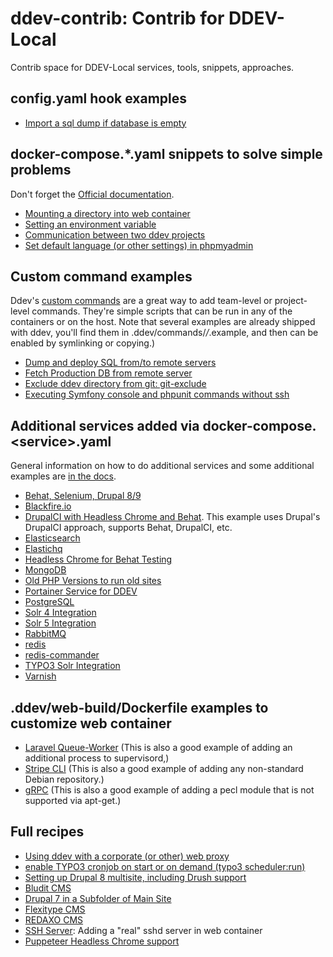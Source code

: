 # ddev-contrib: Contrib for DDEV-Local

Contrib space for DDEV-Local services, tools, snippets, approaches.

## config.yaml hook examples

* [Import a sql dump if database is empty](hook-examples/import-db-if-empty/)

## docker-compose.*.yaml snippets to solve simple problems

Don't forget the [Official documentation](https://ddev.readthedocs.io/en/stable/users/extend/custom-compose-files/).

* [Mounting a directory into web container](docker-compose-snippets/mounting-directory/)
* [Setting an environment variable](docker-compose-snippets/environment-variable/docker-compose.env.yaml)
* [Communication between two ddev projects](docker-compose-snippets/project-communication/)
* [Set default language (or other settings) in phpmyadmin](docker-compose-snippets/phpmyadmin-user-settings/)

## Custom command examples

Ddev's [custom commands](https://ddev.readthedocs.io/en/latest/users/extend/custom-commands/) are a great way to add team-level or project-level commands. They're simple scripts that can be run in any of the containers or on the host. Note that several examples are already shipped with ddev, you'll find them in .ddev/commands/*/*.example, and then can be enabled by symlinking or copying.)

* [Dump and deploy SQL from/to remote servers](custom-commands/dump-and-deploy-db/)
* [Fetch Production DB from remote server](custom-commands/fetchproductiondb/)
* [Exclude ddev directory from git: git-exclude](custom-commands/git-exclude)
* [Executing Symfony console and phpunit commands without ssh](custom-commands/symfony/)


## Additional services added via docker-compose.\<service\>.yaml

General information on how to do additional services and some additional examples are [in the docs](https://ddev.readthedocs.io/en/latest/users/extend/additional-services/).

* [Behat, Selenium, Drupal 8/9](docker-compose-services/drupal8-behat-selenium)
* [Blackfire.io](docker-compose-services/blackfire/)
* [DrupalCI with Headless Chrome and Behat](docker-compose-services/drupalci-chromedriver). This example uses Drupal's DrupalCI approach, supports Behat, DrupalCI, etc.
* [Elasticsearch](docker-compose-services/elasticsearch)
* [Elastichq](docker-compose-services/elastichq)
* [Headless Chrome for Behat Testing](docker-compose-services/headless-chrome)
* [MongoDB](docker-compose-services/mongodb/)
* [Old PHP Versions to run old sites](docker-compose-services/old_php)
* [Portainer Service for DDEV](docker-compose-services/portainer)
* [PostgreSQL](docker-compose-services/postgres/)
* [Solr 4 Integration](docker-compose-services/solr4)  
* [Solr 5 Integration](docker-compose-services/solr-5)
* [RabbitMQ](docker-compose-services/rabbitmq)
* [redis](docker-compose-services/redis)
* [redis-commander](docker-compose-services/redis-commander)
* [TYPO3 Solr Integration](docker-compose-services/typo3-solr)
* [Varnish](docker-compose-services/varnish)

## .ddev/web-build/Dockerfile examples to customize web container

* [Laravel Queue-Worker](web-container-dockerfiles/laravel-queue-worker) (This is also a good example of adding an additional process to supervisord,)
* [Stripe CLI](web-container-dockerfiles/stripe-cli) (This is also a good example of adding any non-standard Debian repository.)
* [gRPC](web-web-container-dockerfiles/grpc) (This is also a good example of adding a pecl module that is not supported via apt-get.)

## Full recipes

* [Using ddev with a corporate (or other) web proxy](recipes/proxy)
* [enable TYPO3 cronjob on start or on demand (typo3 scheduler:run)](recipes/cronjob/)
* [Setting up Drupal 8 multisite, including Drush support](recipes/drupal8-multisite/)
* [Bludit CMS](recipes/bludit-cms)
* [Drupal 7 in a Subfolder of Main Site](recipes/drupal7-subfolder)
* [Flexitype CMS](recipes/flexitype-cms)
* [REDAXO CMS](recipes/redaxo-cms)
* [SSH Server](recipes/sshd): Adding a "real" sshd server in web container
* [Puppeteer Headless Chrome support](recipes/puppeteer-headless-chrome-support/README.md)
